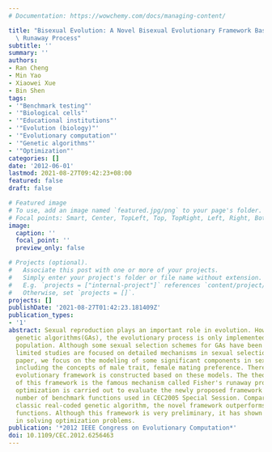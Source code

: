 ```yaml
---
# Documentation: https://wowchemy.com/docs/managing-content/

title: "Bisexual Evolution: A Novel Bisexual Evolutionary Framework Based on the Fisher's\
  \ Runaway Process"
subtitle: ''
summary: ''
authors:
- Ran Cheng
- Min Yao
- Xiaowei Xue
- Bin Shen
tags:
- '"Benchmark testing"'
- '"Biological cells"'
- '"Educational institutions"'
- '"Evolution (biology)"'
- '"Evolutionary computation"'
- '"Genetic algorithms"'
- '"Optimization"'
categories: []
date: '2012-06-01'
lastmod: 2021-08-27T09:42:23+08:00
featured: false
draft: false

# Featured image
# To use, add an image named `featured.jpg/png` to your page's folder.
# Focal points: Smart, Center, TopLeft, Top, TopRight, Left, Right, BottomLeft, Bottom, BottomRight.
image:
  caption: ''
  focal_point: ''
  preview_only: false

# Projects (optional).
#   Associate this post with one or more of your projects.
#   Simply enter your project's folder or file name without extension.
#   E.g. `projects = ["internal-project"]` references `content/project/deep-learning/index.md`.
#   Otherwise, set `projects = []`.
projects: []
publishDate: '2021-08-27T01:42:23.181409Z'
publication_types:
- '1'
abstract: Sexual reproduction plays an important role in evolution. However, in classic
  genetic algorithms(GAs), the evolutionary process is only implemented on an unisexual
  population. Although some sexual selection schemes for GAs have been proposed, only
  limited studies are focused on detailed mechanisms in sexual selection. In this
  paper, we focus on the modeling of some significant components in sexual selection,
  including the concepts of male trait, female mating preference. Thereafter, a novel
  evolutionary framework is constructed based on these models. The theoretical principle
  of this framework is the famous mechanism called Fisher's runaway process. Numeric
  optimization is carried out to evaluate the newly proposed framework on a large
  number of benchmark functions used in CEC2005 Special Session. Comparing with a
  classic real-coded genetic algorithm, the novel framework outperforms it on most
  functions. Although this framework is very preliminary, it has shown good potential
  in solving optimization problems.
publication: '*2012 IEEE Congress on Evolutionary Computation*'
doi: 10.1109/CEC.2012.6256463
---
```

